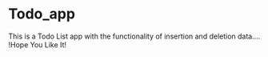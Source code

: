 # Todo_app
This is a Todo List app with the functionality of insertion and deletion data....
!Hope You Like It!
